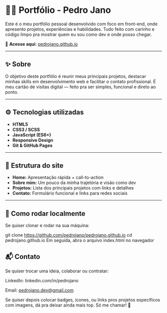 # 🧑‍💻 Portfólio - Pedro Jano

Este é o meu portfólio pessoal desenvolvido com foco em front-end, onde apresento projetos, experiências e habilidades. Tudo feito com carinho e código limpo pra mostrar quem eu sou como dev e onde posso chegar.

🔗 **Acesse aqui:** [pedrojano.github.io](https://pedrojano.github.io/)

---

## ✨ Sobre

O objetivo deste portfólio é reunir meus principais projetos, destacar minhas skills em desenvolvimento web e facilitar o contato profissional. É meu cartão de visitas digital — feito pra ser simples, funcional e direto ao ponto.

---

## ⚙️ Tecnologias utilizadas

- **HTML5**  
- **CSS3 / SCSS**  
- **JavaScript (ES6+)**  
- **Responsive Design**  
- **Git & GitHub Pages**

---

## 🧩 Estrutura do site

- **Home:** Apresentação rápida + call-to-action  
- **Sobre mim:** Um pouco da minha trajetória e visão como dev  
- **Projetos:** Lista dos principais projetos com links e detalhes  
- **Contato:** Formulário funcional e links para redes sociais  

---

## 🚀 Como rodar localmente

Se quiser clonar e rodar na sua máquina:


git clone https://github.com/pedrojano/pedrojano.github.io
cd pedrojano.github.io
Em seguida, abra o arquivo index.html no navegador

## 📬 Contato
Se quiser trocar uma ideia, colaborar ou contratar:

LinkedIn: linkedin.com/in/pedrojano

Email: pedrojano.dev@gmail.com

Se quiser depois colocar badges, ícones, ou links pros projetos específicos com imagens, dá pra deixar ainda mais top. Só me chamar! 🚀

